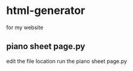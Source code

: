 # html-generator
for my website

## piano sheet page.py
edit the file location
run the piano sheet page.py
